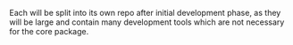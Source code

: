 Each will be split into its own repo after initial development phase, as they will be large and contain many
development tools which are not necessary for the core package.
